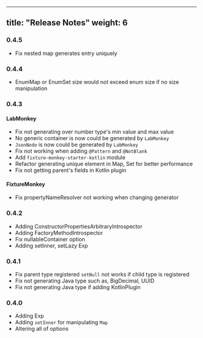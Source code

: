 
---
title: "Release Notes"
weight: 6
---
### 0.4.5
* Fix nested map generates entry uniquely

### 0.4.4
* EnumMap or EnumSet size would not exceed enum size if no size manipulation

### 0.4.3
#### LabMonkey
* Fix not generating over number type's min value and max value
* No generic container is now could be generated by `LabMonkey`
* `JsonNode` is now could be generated by `LabMonkey`
* Fix not working when adding `@Pattern` and `@NotBlank`
* Add `fixture-monkey-starter-kotlin` module
* Refactor generating unique element in Map, Set for better performance
* Fix not getting parent's fields in Kotlin plugin

#### FixtureMonkey
* Fix propertyNameResolver not working when changing generator

### 0.4.2
* Adding ConstructorPropertiesArbitraryIntrospector
* Adding FactoryMethodIntrospector
* Fix nullableContainer option
* Adding setInner, setLazy Exp

### 0.4.1
* Fix parent type registered `setNull` not works if child type is registered  
* Fix not generating Java type such as, BigDecimal, UUID
* Fix not generating Java type if adding KotlinPlugin

### 0.4.0
* Adding Exp
* Adding `setInner` for manipulating `Map`
* Altering all of options
